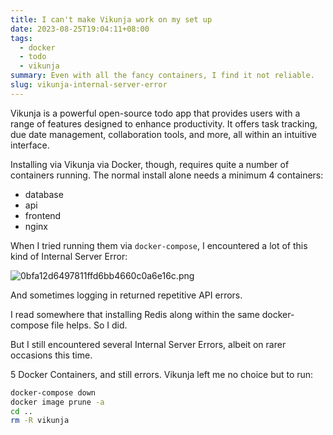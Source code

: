 ```yaml
---
title: I can't make Vikunja work on my set up
date: 2023-08-25T19:04:11+08:00
tags:
  - docker
  - todo
  - vikunja
summary: Even with all the fancy containers, I find it not reliable.
slug: vikunja-internal-server-error
---
```


Vikunja is a powerful open-source todo app that provides users with a range of features designed to enhance productivity. It offers task tracking, due date management, collaboration tools, and more, all within an intuitive interface. 

Installing via Vikunja via Docker, though, requires quite a number of containers running. The normal install alone needs a minimum 4 containers:
- database
- api
- frontend
- nginx

When I tried running them via `docker-compose`, I encountered a lot of this kind of Internal Server Error:

![0bfa12d6497811ffd6bb4660c0a6e16c.png](/uploads/0bfa12d6497811ffd6bb4660c0a6e16c.png#center)

And sometimes logging in returned repetitive API errors. 

I read somewhere that installing Redis along within the same docker-compose file helps. So I did.

But I still encountered several Internal Server Errors, albeit on rarer occasions this time.

5 Docker Containers, and still errors. Vikunja left me no choice but to run:
```bash
docker-compose down
docker image prune -a
cd ..
rm -R vikunja
```
